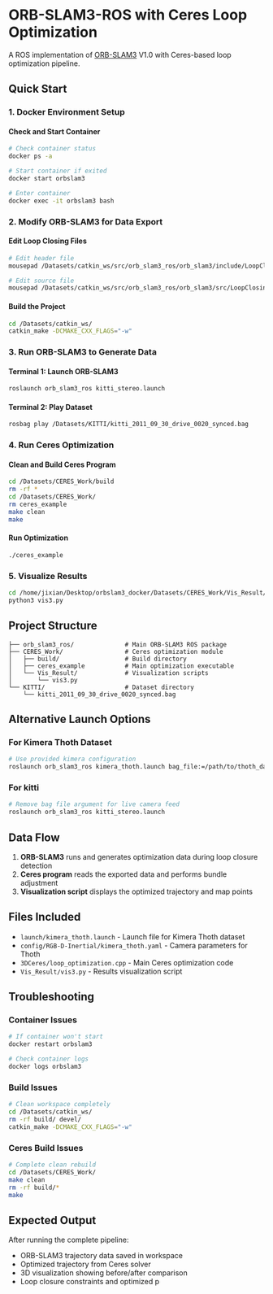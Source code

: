 # ORB-SLAM3-ROS with Ceres Loop Optimization

A ROS implementation of [ORB-SLAM3](https://github.com/UZ-SLAMLab/ORB_SLAM3) V1.0 with Ceres-based loop optimization pipeline.

## Quick Start

### 1. Docker Environment Setup

#### Check and Start Container
```bash
# Check container status
docker ps -a

# Start container if exited
docker start orbslam3

# Enter container
docker exec -it orbslam3 bash
```

### 2. Modify ORB-SLAM3 for Data Export

#### Edit Loop Closing Files
```bash
# Edit header file
mousepad /Datasets/catkin_ws/src/orb_slam3_ros/orb_slam3/include/LoopClosing.h

# Edit source file  
mousepad /Datasets/catkin_ws/src/orb_slam3_ros/orb_slam3/src/LoopClosing.cc
```

#### Build the Project
```bash
cd /Datasets/catkin_ws/
catkin_make -DCMAKE_CXX_FLAGS="-w"
```

### 3. Run ORB-SLAM3 to Generate Data

#### Terminal 1: Launch ORB-SLAM3
```bash
roslaunch orb_slam3_ros kitti_stereo.launch
```

#### Terminal 2: Play Dataset
```bash
rosbag play /Datasets/KITTI/kitti_2011_09_30_drive_0020_synced.bag
```

### 4. Run Ceres Optimization

#### Clean and Build Ceres Program
```bash
cd /Datasets/CERES_Work/build
rm -rf *
cd /Datasets/CERES_Work/
rm ceres_example
make clean
make
```

#### Run Optimization
```bash
./ceres_example
```

### 5. Visualize Results

```bash
cd /home/jixian/Desktop/orbslam3_docker/Datasets/CERES_Work/Vis_Result/
python3 vis3.py
```

## Project Structure

```
├── orb_slam3_ros/              # Main ORB-SLAM3 ROS package
├── CERES_Work/                 # Ceres optimization module
│   ├── build/                  # Build directory
│   ├── ceres_example           # Main optimization executable
│   └── Vis_Result/             # Visualization scripts
│       └── vis3.py
└── KITTI/                      # Dataset directory
    └── kitti_2011_09_30_drive_0020_synced.bag
```

## Alternative Launch Options

### For Kimera Thoth Dataset
```bash
# Use provided kimera configuration
roslaunch orb_slam3_ros kimera_thoth.launch bag_file:=/path/to/thoth_dataset.bag
```

### For kitti 
```bash
# Remove bag file argument for live camera feed
roslaunch orb_slam3_ros kitti_stereo.launch
```

## Data Flow

1. **ORB-SLAM3** runs and generates optimization data during loop closure detection
2. **Ceres program** reads the exported data and performs bundle adjustment
3. **Visualization script** displays the optimized trajectory and map points

## Files Included

- `launch/kimera_thoth.launch` - Launch file for Kimera Thoth dataset  
- `config/RGB-D-Inertial/kimera_thoth.yaml` - Camera parameters for Thoth
- `3DCeres/loop_optimization.cpp` - Main Ceres optimization code
- `Vis_Result/vis3.py` - Results visualization script

## Troubleshooting

### Container Issues
```bash
# If container won't start
docker restart orbslam3

# Check container logs  
docker logs orbslam3
```

### Build Issues
```bash
# Clean workspace completely
cd /Datasets/catkin_ws/
rm -rf build/ devel/
catkin_make -DCMAKE_CXX_FLAGS="-w"
```

### Ceres Build Issues
```bash
# Complete clean rebuild
cd /Datasets/CERES_Work/
make clean
rm -rf build/*
make
```

## Expected Output

After running the complete pipeline:
- ORB-SLAM3 trajectory data saved in workspace
- Optimized trajectory from Ceres solver  
- 3D visualization showing before/after comparison
- Loop closure constraints and optimized p
